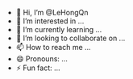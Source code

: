 - 👋 Hi, I’m @LeHongQn
- 👀 I’m interested in ...
- 🌱 I’m currently learning ...
- 💞️ I’m looking to collaborate on ...
- 📫 How to reach me ...
- 😄 Pronouns: ...
- ⚡ Fun fact: ...

<!---
LeHongQn/LeHongQn is a ✨ special ✨ repository because its `README.md` (this file) appears on your GitHub profile.
You can click the Preview link to take a look at your changes.
--->
